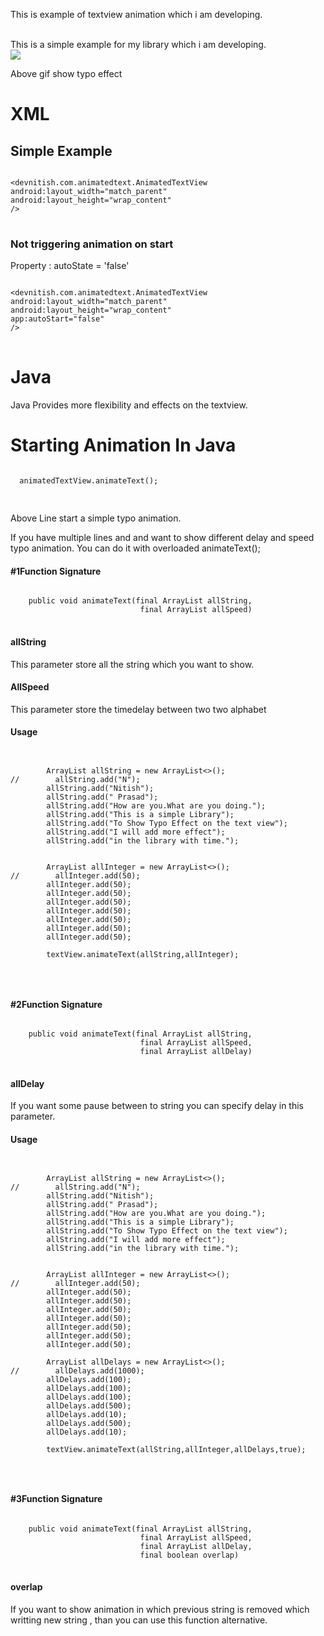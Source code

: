 <html>
<body>
 
 
 This is example of textview animation which i am developing.
 
 <br>
  This is a simple example for my library which i am developing.<br> 

  
<image src = "/images/videotogif_2018.10.23_14.20.32.gif">
  
Above gif show typo effect
  
<h1> XML </h1>
<h2> Simple Example</h2>



<pre>
<code>	
&ltdevnitish.com.animatedtext.AnimatedTextView
android:layout_width="match_parent"
android:layout_height="wrap_content"
/&gt
</code>
</pre>

<h3> Not triggering animation on start</h3>

Property :  autoState = 'false'

<pre>
<code>	
&ltdevnitish.com.animatedtext.AnimatedTextView
android:layout_width="match_parent"
android:layout_height="wrap_content"
app:autoStart="false"
/&gt
</code>
</pre>

<h1>Java</h1>
Java Provides more flexibility and effects on the textview.<br>

<h1> Starting Animation In Java</h1>

<pre>
<code>
  animatedTextView.animateText();
  </code>
  </pre>
  
 Above Line start a simple typo animation. 
<br>


If you have multiple lines and and want to show different delay and speed typo animation. You can do it with
overloaded animateText();

<h4> #1Function Signature</h4>
<pre>
<code>
    public void animateText(final ArrayList<String> allString,
                             final ArrayList<Integer> allSpeed)
</code>
</pre>

<h4> allString</h4>
This parameter store all the string which you want to show.

<h4> AllSpeed </h4> 
This parameter store the timedelay between two two alphabet

<h4> Usage</h4>

<pre>
<code>
 
        ArrayList<String> allString = new ArrayList<>();
//        allString.add("N");
        allString.add("Nitish");
        allString.add(" Prasad");
        allString.add("How are you.What are you doing.");
        allString.add("This is a simple Library");
        allString.add("To Show Typo Effect on the text view");
        allString.add("I will add more effect");
        allString.add("in the library with time.");


        ArrayList<Integer> allInteger = new ArrayList<>();
//        allInteger.add(50);
        allInteger.add(50);
        allInteger.add(50);
        allInteger.add(50);
        allInteger.add(50);
        allInteger.add(50);
        allInteger.add(50);
        allInteger.add(50);
        
        textView.animateText(allString,allInteger);
 
 </code>
 </pre>

<h4> #2Function Signature</h4>
<pre>
<code>
    public void animateText(final ArrayList<String> allString,
                             final ArrayList<Integer> allSpeed,
                             final ArrayList<Integer> allDelay)
</code>
</pre>

<h4> allDelay</h4>
If you want some pause between to string you can specify delay in this parameter.

<h4> Usage</h4>

<pre>
<code>
 
        ArrayList<String> allString = new ArrayList<>();
//        allString.add("N");
        allString.add("Nitish");
        allString.add(" Prasad");
        allString.add("How are you.What are you doing.");
        allString.add("This is a simple Library");
        allString.add("To Show Typo Effect on the text view");
        allString.add("I will add more effect");
        allString.add("in the library with time.");


        ArrayList<Integer> allInteger = new ArrayList<>();
//        allInteger.add(50);
        allInteger.add(50);
        allInteger.add(50);
        allInteger.add(50);
        allInteger.add(50);
        allInteger.add(50);
        allInteger.add(50);
        allInteger.add(50);
        
        ArrayList<Integer> allDelays = new ArrayList<>();
//        allDelays.add(1000);
        allDelays.add(100);
        allDelays.add(100);
        allDelays.add(100);
        allDelays.add(500);
        allDelays.add(10);
        allDelays.add(500);
        allDelays.add(10);
        
        textView.animateText(allString,allInteger,allDelays,true);
 
 </code>
 </pre>


<h4> #3Function Signature</h4>
<pre>
<code>
    public void animateText(final ArrayList<String> allString,
                             final ArrayList<Integer> allSpeed,
                             final ArrayList<Integer> allDelay,
                             final boolean overlap)
</code>
</pre>

<h4> overlap</h4>
If you want to show animation in which previous string is removed which writting new string , than you can use this function 
alternative.

</body>


</html>
